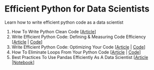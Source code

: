 # Efficient Python for Data Scientists
Learn how to write efficient python code as a data scientist

1. How To Write Python Clean Code [[Article](https://levelup.gitconnected.com/learn-how-to-write-python-clean-code-using-these-3-principles-ed046978e39a?sk=84b51a685bc2981d85ac5f7346eeb4bf)]
2. Write Efficient Python Code: Defining & Measuring Code Efficiency [[Article](https://medium.com/geekculture/write-efficient-python-code-defining-measuring-code-efficiency-e33a5bd9f7ca?sk=39ca91a495d591e785427aa870081c68) | [Code](https://github.com/youssefHosni/Advanced-Python-Programming-Tutorials-/blob/main/Write%20Efficient%20Python%20Code%20%5BDefining%20and%20Measuring%20Code%20Efficiency%5D.ipynb)]
3. Write Efficient Python Code: Optimizing Your Code  [[Article](https://levelup.gitconnected.com/write-efficient-python-code-for-data-scientists-optimizing-your-code-2dbb717f610e?sk=33c661faf85862b61e52343b90d35045) | [Code]()] 
4. How To Eliminate Loops From Your Python Code [[Article](https://levelup.gitconnected.com/how-to-eliminate-loops-from-your-python-code-6dfb7c3578fa?sk=c7fc6bb617dd2e07dd20410ad7ff96e9) | [Code]()] 
5. Best Practices To Use Pandas Efficiently As A Data Scientist [[Article](https://levelup.gitconnected.com/best-practices-to-use-pandas-efficiently-as-a-data-scientist-9198b3e7bb6d?sk=88e07bfb5fba1b3a208a1e7e01a5981c) |[Notebook]()]

